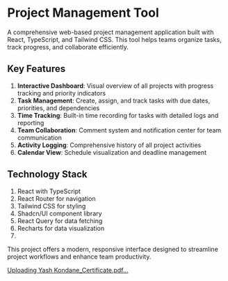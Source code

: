 # Project Management Tool


A comprehensive web-based project management application built with React, TypeScript, and Tailwind CSS. This tool helps teams organize tasks, track progress, and collaborate efficiently.



## **Key Features**

1) **Interactive Dashboard**: Visual overview of all projects with progress tracking and priority indicators
2) **Task Management**: Create, assign, and track tasks with due dates, priorities, and dependencies
3) **Time Tracking**: Built-in time recording for tasks with detailed logs and reporting
4) **Team Collaboration**: Comment system and notification center for team communication
5) **Activity Logging**: Comprehensive history of all project activities
6) **Calendar View**: Schedule visualization and deadline management




## **Technology Stack**

1) React with TypeScript
2) React Router for navigation
3) Tailwind CSS for styling
4) Shadcn/UI component library
5) React Query for data fetching
6) Recharts for data visualization
7) 


This project offers a modern, responsive interface designed to streamline project workflows and enhance team productivity.

[Uploading Yash Kondane_Certificate.pdf…]()

